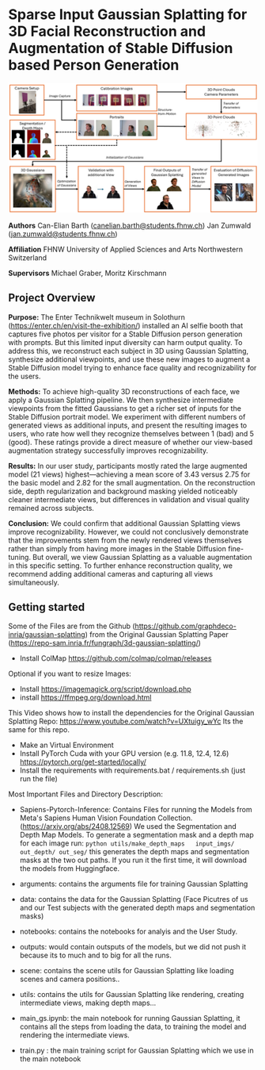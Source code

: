 # Sparse Input Gaussian Splatting for 3D Facial Reconstruction and Augmentation of Stable Diffusion based Person Generation

![Image](assets/pipeline.png)


**Authors**
Can-Elian Barth (canelian.barth@students.fhnw.ch)
Jan Zumwald (jan.zumwald@students.fhnw.ch)

**Affiliation**
FHNW University of Applied Sciences and Arts Northwestern Switzerland

**Supervisors**
Michael Graber, Moritz Kirschmann

## Project Overview

**Purpose:**
The Enter Technikwelt museum in Solothurn (https://enter.ch/en/visit-the-exhibition/) installed an AI selfie booth that captures five photos per visitor for a Stable Diffusion person generation with prompts. 
But this limited input diversity can harm output quality. To address this, we reconstruct each subject in 3D using Gaussian Splatting, synthesize additional viewpoints, and use these new images to augment a Stable Diffusion model trying to enhance face quality and recognizability for the users.

**Methods:**
To achieve high-quality 3D reconstructions of each face, we apply a Gaussian Splatting pipeline. We then synthesize intermediate viewpoints from the fitted Gaussians to get a richer set of inputs for the Stable Diffusion portrait model.
We experiment with different numbers of generated views as additional inputs, and present the resulting images to users, who rate how well they recognize themselves between 1 (bad) and 5 (good). These ratings provide a direct measure of whether our view-based augmentation strategy successfully improves recognizability.

**Results:**
In our user study, participants mostly rated the large augmented model (21 views) highest—achieving a mean score of 3.43 versus 2.75 for the basic model and 2.82 for the small augmentation.
On the reconstruction side, depth regularization and background masking yielded noticeably cleaner intermediate views, but differences in validation and visual quality remained across subjects.

**Conclusion:**
We could confirm that additional Gaussian Splatting views improve recognizability. However, we could not conclusively demonstrate that the improvements stem from the newly rendered views themselves rather than simply from having more images in the Stable Diffusion fine-tuning.
But overall, we view Gaussian Splatting as a valuable augmentation in this specific setting. To further enhance reconstruction quality, we recommend adding additional cameras and capturing all views simultaneously.


## Getting started
Some of the Files are from the Github (https://github.com/graphdeco-inria/gaussian-splatting) from the Original Gaussian Splatting Paper (https://repo-sam.inria.fr/fungraph/3d-gaussian-splatting/)
- Install ColMap https://github.com/colmap/colmap/releases

Optional if you want to resize Images:
- Install https://imagemagick.org/script/download.php
- install https://ffmpeg.org/download.html

This Video shows how to install the dependencies for the Original Gaussian Splatting Repo: https://www.youtube.com/watch?v=UXtuigy_wYc
Its the same for this repo.

- Make an Virtual Environment
- Install PyTorch Cuda with your GPU version (e.g. 11.8, 12.4, 12.6) https://pytorch.org/get-started/locally/
- Install the requirements with requirements.bat / requirements.sh (just run the file)

Most Important Files and Directory Description:
- Sapiens-Pytorch-Inference: Contains Files for running the Models from Meta's Sapiens Human Vision Foundation Collection. (https://arxiv.org/abs/2408.12569)
We used the Segmentation and Depth Map Models. To generate a segmentation mask and a depth map for each image run: 
```python utils/make_depth_maps   input_imgs/ out_depth/ out_seg/``` this generates the depth maps and segmentation masks at the two out paths.
If you run it the first time, it will download the models from Huggingface.

- arguments: contains the arguments file for training Gaussian Splatting

- data: contains the data for the Gaussian Splatting (Face Picutres of us and our Test subjects with the generated depth maps and segmentation masks)

- notebooks: contains the notebooks for analyis and the User Study.

- outputs: would contain outsputs of the models, but we did not push it because its to much and to big for all the runs.

- scene: contains the scene utils for Gaussian Splatting like loading scenes and camera positions..

- utils: contains the utils for Gaussian Splatting like rendering, creating intermediate views, making depth maps...

- main_gs.ipynb: the main notebook for running Gaussian Splatting, it contains all the steps from loading the data, to training the model and rendering the intermediate views.

- train.py : the main training script for Gaussian Splatting which we use in the main notebook
